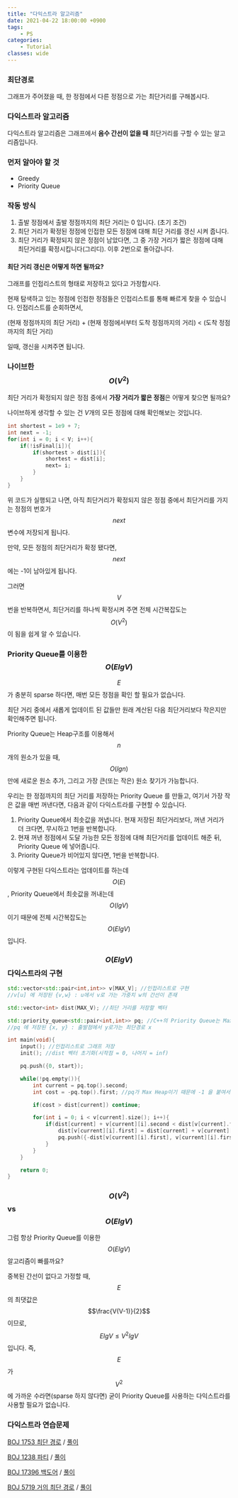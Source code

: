 ```yaml
---
title: "다익스트라 알고리즘"
date: 2021-04-22 18:00:00 +0900
tags:
    - PS
categories:
    - Tutorial
classes: wide
---
```


<script type="text/javascript" 
src="https://cdn.mathjax.org/mathjax/latest/MathJax.js?config=TeX-AMS_HTML">
</script>

### 최단경로

그래프가 주어졌을 때, 한 정점에서 다른 정점으로 가는 최단거리를 구해봅시다.

### 다익스트라 알고리즘

다익스트라 알고리즘은 그래프에서 **음수 간선이 없을 때** 최단거리를 구할 수 있는 알고리즘입니다.

### 먼저 알아야 할 것

-   Greedy
-   Priority Queue

### 작동 방식

1. 출발 정점에서 출발 정점까지의 최단 거리는 0 입니다. (초기 조건)
2. 최단 거리가 확정된 정점에 인접한 모든 정점에 대해 최단 거리를 갱신 시켜 줍니다.
3. 최단 거리가 확정되지 않은 정점이 남았다면, 그 중 가장 거리가 짧은 정점에 대해 최단거리를 확정시킵니다(그리디). 이후 2번으로 돌아갑니다.

#### 최단 거리 갱신은 어떻게 하면 될까요?

그래프를 인접리스트의 형태로 저장하고 있다고 가정합시다.

현재 탐색하고 있는 정점에 인접한 정점들은 인접리스트를 통해 빠르게 찾을 수 있습니다. 인접리스트를 순회하면서,

(현재 정점까지의 최단 거리) + (현재 정점에서부터 도착 정점까지의 거리) < (도착 정점 까지의 최단 거리)

일때, 갱신을 시켜주면 됩니다.

### 나이브한 $$O(V^2)$$

최단 거리가 확정되지 않은 정점 중에서 **가장 거리가 짧은 정점**은 어떻게 찾으면 될까요?

나이브하게 생각할 수 있는 건 $V$개의 모든 정점에 대해 확인해보는 것입니다.

```cpp
int shortest = 1e9 + 7;
int next = -1;
for(int i = 0; i < V; i++){
    if(!isFinal[i]){
        if(shortest > dist[i]){
            shortest = dist[i];
            next= i;
        }
    }
}
```

위 코드가 실행되고 나면, 아직 최단거리가 확정되지 않은 정점 중에서 최단거리를 가지는 정점의 번호가 $$next$$ 변수에 저장되게 됩니다.

만약, 모든 정점의 최단거리가 확정 됐다면, $$next$$ 에는 -1이 남아있게 됩니다.

그러면 $$V$$번을 반복하면서, 최단거리를 하나씩 확정시켜 주면 전체 시간복잡도는 $$O(V^2)$$이 됨을 쉽게 알 수 있습니다.

### Priority Queue를 이용한 $$O(ElgV)$$

$$E$$가 충분히 sparse 하다면, 매번 모든 정점을 확인 할 필요가 없습니다.

최단 거리 중에서 새롭게 업데이트 된 값들만 원래 계산된 다음 최단거리보다 작은지만 확인해주면 됩니다.

Priority Queue는 Heap구조를 이용해서 $$n$$개의 원소가 있을 때, $$O(lgn)$$만에 새로운 원소 추가, 그리고 가장 큰(또는 작은) 원소 찾기가 가능합니다.

우리는 한 정점까지의 최단 거리를 저장하는 Priority Queue 를 만들고, 여기서 가장 작은 값을 매번 꺼낸다면, 다음과 같이 다익스트라를 구현할 수 있습니다.

1. Priority Queue에서 최솟값을 꺼냅니다. 현재 저장된 최단거리보다, 꺼낸 거리가 더 크다면, 무시하고 1번을 반복합니다.
2. 현재 꺼낸 정점에서 도달 가능한 모든 정점에 대해 최단거리를 업데이트 해준 뒤, Priority Queue 에 넣어줍니다.
3. Priority Queue가 비어있지 않다면, 1번을 반복합니다.

이렇게 구현된 다익스트라는 업데이트를 하는데 $$O(E)$$, Priority Queue에서 최솟값을 꺼내는데 $$O(lgV)$$이기 때문에 전체 시간복잡도는 $$O(ElgV)$$입니다.

### $$O(ElgV)$$ 다익스트라의 구현

```cpp
std::vector<std::pair<int,int>> v[MAX_V]; //인접리스트로 구현
//v[u] 에 저장된 {v,w} : u에서 v로 가는 가중치 w의 간선이 존재

std::vector<int> dist(MAX_V); //최단 거리를 저장할 벡터 

std::priority_queue<std::pair<int,int>> pq; //C++의 Priority Queue는 Max Heap
//pq 에 저장된 {x, y} : 출발점에서 y로가는 최단경로 x

int main(void){
    input(); //인접리스트로 그래프 저장
    init(); //dist 벡터 초기화(시작점 = 0, 나머지 = inf)

    pq.push({0, start});

    while(!pq.empty()){
        int current = pq.top().second;
        int cost = -pq.top().first; //pq가 Max Heap이기 때문에 -1 을 붙여서 저장하면 최솟값을 꺼내게 됨.

        if(cost > dist[current]) continue;

        for(int i = 0; i < v[current].size(); i++){
            if(dist[current] + v[current][i].second < dist[v[current].first]){
                dist[v[current][i].first] = dist[current] + v[current][i].second;
                pq.push({-dist[v[current][i].first], v[current][i].first}); // 거리에 -1을 곱해서 저장
            }
        }
    }

    return 0;
}

```

### $$O(V^2)$$ vs $$O(ElgV)$$

그럼 항상 Priority Queue를 이용한 $$O(ElgV)$$ 알고리즘이 빠를까요?

중복된 간선이 없다고 가정할 때, $$E$$ 의 최댓값은 $$\frac{V(V-1)}{2}$$이므로, $$ ElgV \le V^2lgV$$입니다. 즉, $$E$$가 $$V^2$$에 가까운 수라면(sparse 하지 않다면) 굳이 Priority Queue를 사용하는 다익스트라를 사용할 필요가 없습니다.

### 다익스트라 연습문제

[BOJ 1753 최단 경로](https://www.acmicpc.net/problem/1753) / [풀이]()

[BOJ 1238 파티](https://www.acmicpc.net/problem/1238) / [풀이]()

[BOJ 17396 백도어](https://www.acmicpc.net/problem/17396) / [풀이]()

[BOJ 5719 거의 최단 경로](https://www.acmicpc.net/problem/5719) / [풀이]()
